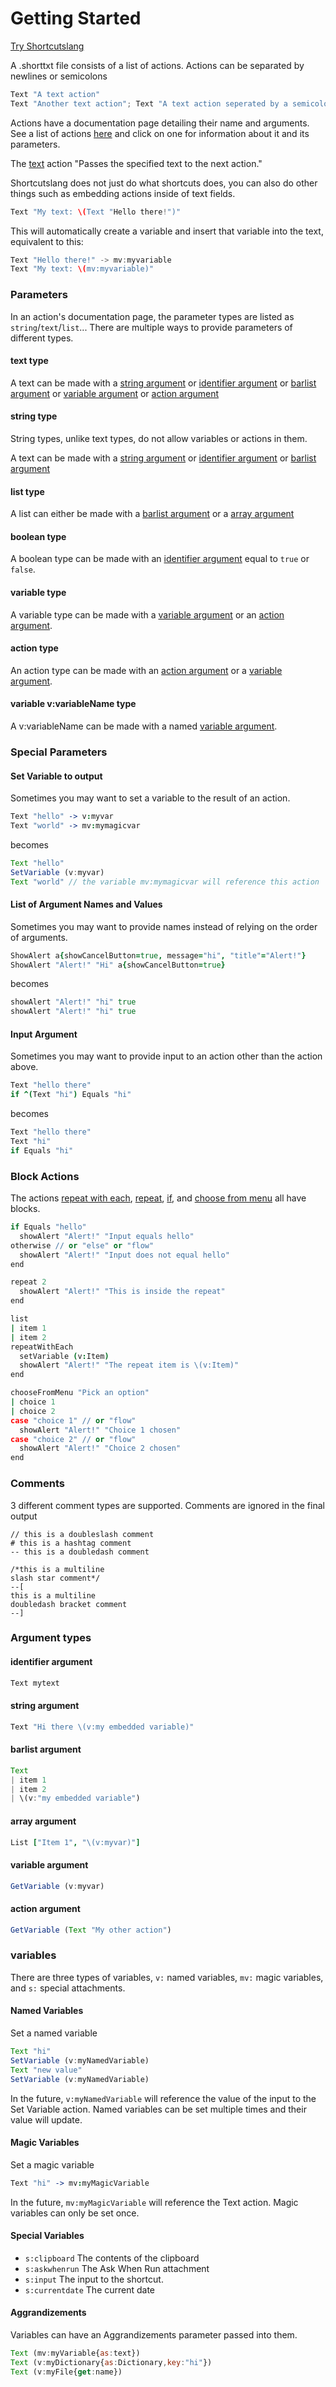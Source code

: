 # Getting Started

[Try Shortcutslang](http://pfgithub.github.io/shortcutslang/tryit.html)

A .shorttxt file consists of a list of actions. Actions can be separated by newlines or semicolons

```swift
Text "A text action"
Text "Another text action"; Text "A text action seperated by a semicolon"
```

Actions have a documentation page detailing their name and arguments. See a list of actions [here](index) and click on one for information about it and its parameters.

The [text](actions/text) action "Passes the specified text to the next action."

Shortcutslang does not just do what shortcuts does, you can also do other things such as embedding actions inside of text fields.

```swift
Text "My text: \(Text "Hello there!")"
```

This will automatically create a variable and insert that variable into the text, equivalent to this:

```swift
Text "Hello there!" -> mv:myvariable
Text "My text: \(mv:myvariable)"
```

### Parameters

In an action's documentation page, the parameter types are listed as `string`/`text`/`list`... There are multiple ways to provide parameters of different types.

#### text type

A text can be made with a [string argument](#string-argument) or [identifier argument](#identifier-argument) or [barlist argument](#barlist-argument) or [variable argument](#variable-argument) or [action argument](#action-argument)

#### string type

String types, unlike text types, do not allow variables or actions in them.

A text can be made with a [string argument](#string-argument) or [identifier argument](#identifier-argument) or [barlist argument](#barlist-argument)

#### list type

A list can either be made with a [barlist argument](#barlist-argument) or a [array argument](#array-argument)

#### boolean type

A boolean type can be made with an [identifier argument](#identifier-argument) equal to `true` or `false`.

#### variable type

A variable type can be made with a [variable argument](#variable-argument) or an [action argument](#action-argument).

#### action type

An action type can be made with an [action argument](#action-argument) or a [variable argument](#variable-argument).

#### variable v:variableName type

A v:variableName can be made with a named [variable argument](#variable-argument).

### Special Parameters

#### Set Variable to output

Sometimes you may want to set a variable to the result of an action.

```coffeescript
Text "hello" -> v:myvar
Text "world" -> mv:mymagicvar
```

becomes

```js
Text "hello"
SetVariable (v:myvar)
Text "world" // the variable mv:mymagicvar will reference this action
```

#### List of Argument Names and Values

Sometimes you may want to provide names instead of relying on the order of arguments.

```coffeescript
ShowAlert a{showCancelButton=true, message="hi", "title"="Alert!"}
ShowAlert "Alert!" "Hi" a{showCancelButton=true}
```

becomes

```coffeescript
showAlert "Alert!" "hi" true
showAlert "Alert!" "hi" true
```

#### Input Argument

Sometimes you may want to provide input to an action other than the action above.

```coffeescript
Text "hello there"
if ^(Text "hi") Equals "hi"
```

becomes

```coffeescript
Text "hello there"
Text "hi"
if Equals "hi"
```

### Block Actions

The actions [repeat with each](actions/repeatwitheach.html), [repeat](actions/repeat.html), [if](actions/if.html), and [choose from menu](actions/choosefrommenu.html) all have blocks.

```coffeescript
if Equals "hello"
  showAlert "Alert!" "Input equals hello"
otherwise // or "else" or "flow"
  showAlert "Alert!" "Input does not equal hello"
end

repeat 2
  showAlert "Alert!" "This is inside the repeat"
end

list
| item 1
| item 2
repeatWithEach
  setVariable (v:Item)
  showAlert "Alert!" "The repeat item is \(v:Item)"
end

chooseFromMenu "Pick an option"
| choice 1
| choice 2
case "choice 1" // or "flow"
  showAlert "Alert!" "Choice 1 chosen"
case "choice 2" // or "flow"
  showAlert "Alert!" "Choice 2 chosen"
end
```

### Comments

3 different comment types are supported. Comments are ignored in the final output

```
// this is a doubleslash comment
# this is a hashtag comment
-- this is a doubledash comment

/*this is a multiline
slash star comment*/
--[
this is a multiline
doubledash bracket comment
--]

```

### Argument types

#### identifier argument

```coffeescript
Text mytext
```

#### string argument

```coffeescript
Text "Hi there \(v:my embedded variable)"
```

#### barlist argument

```js
Text
| item 1
| item 2
| \(v:"my embedded variable")
```

#### array argument

```coffeescript
List ["Item 1", "\(v:myvar)"]
```

#### variable argument

```js
GetVariable (v:myvar)
```

#### action argument

```js
GetVariable (Text "My other action")
```

### variables

There are three types of variables, `v:` named variables, `mv:` magic variables, and `s:` special attachments.

#### Named Variables

Set a named variable

```js
Text "hi"
SetVariable (v:myNamedVariable)
Text "new value"
SetVariable (v:myNamedVariable)
```

In the future, `v:myNamedVariable` will reference the value of the input to the Set Variable action. Named variables can be set multiple times and their value will update.

#### Magic Variables

Set a magic variable

```coffeescript
Text "hi" -> mv:myMagicVariable
```

In the future, `mv:myMagicVariable` will reference the Text action. Magic variables can only be set once.

#### Special Variables

- `s:clipboard` The contents of the clipboard
- `s:askwhenrun` The Ask When Run attachment
- `s:input` The input to the shortcut.
- `s:currentdate` The current date

#### Aggrandizements

Variables can have an Aggrandizements parameter passed into them.

```js
Text (mv:myVariable{as:text})
Text (v:myDictionary{as:Dictionary,key:"hi"})
Text (v:myFile{get:name})
```

